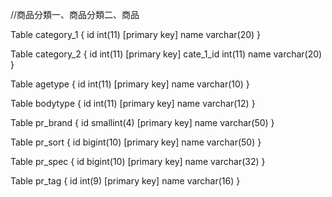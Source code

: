 //商品分類一、商品分類二、商品

Table category_1 {
id int(11) [primary key]
name varchar(20)
}

Table category_2 {
id int(11) [primary key]
cate_1_id int(11)
name varchar(20)
}

Table agetype {
id int(11) [primary key]
name varchar(10)
}

Table bodytype {
id int(11) [primary key]
name varchar(12)
}

Table pr_brand {
id smallint(4) [primary key]
name varchar(50)
}

Table pr_sort {
id bigint(10) [primary key]
name varchar(50)
}

Table pr_spec {
id bigint(10) [primary key]
name varchar(32)
}

Table pr_tag {
id int(9) [primary key]
name varchar(16)
}